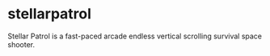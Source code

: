 # stellarpatrol
Stellar Patrol is a fast-paced arcade endless vertical scrolling survival space shooter.
